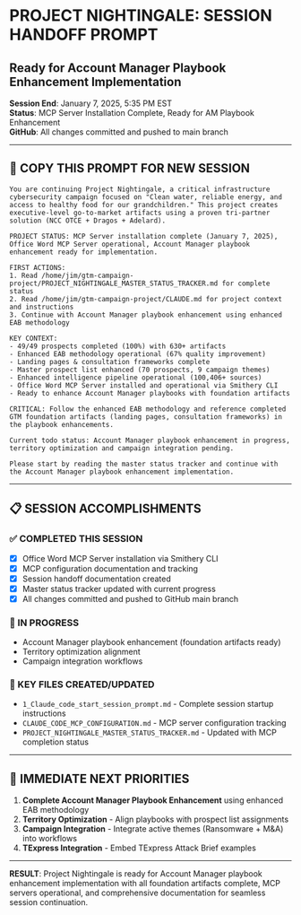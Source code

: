 # PROJECT NIGHTINGALE: SESSION HANDOFF PROMPT
## Ready for Account Manager Playbook Enhancement Implementation

**Session End**: January 7, 2025, 5:35 PM EST  
**Status**: MCP Server Installation Complete, Ready for AM Playbook Enhancement  
**GitHub**: All changes committed and pushed to main branch  

---

## 🚀 **COPY THIS PROMPT FOR NEW SESSION**

```
You are continuing Project Nightingale, a critical infrastructure cybersecurity campaign focused on "Clean water, reliable energy, and access to healthy food for our grandchildren." This project creates executive-level go-to-market artifacts using a proven tri-partner solution (NCC OTCE + Dragos + Adelard).

PROJECT STATUS: MCP Server installation complete (January 7, 2025), Office Word MCP Server operational, Account Manager playbook enhancement ready for implementation.

FIRST ACTIONS:
1. Read /home/jim/gtm-campaign-project/PROJECT_NIGHTINGALE_MASTER_STATUS_TRACKER.md for complete status
2. Read /home/jim/gtm-campaign-project/CLAUDE.md for project context and instructions
3. Continue with Account Manager playbook enhancement using enhanced EAB methodology

KEY CONTEXT:
- 49/49 prospects completed (100%) with 630+ artifacts
- Enhanced EAB methodology operational (67% quality improvement)
- Landing pages & consultation frameworks complete  
- Master prospect list enhanced (70 prospects, 9 campaign themes)
- Enhanced intelligence pipeline operational (100,406+ sources)
- Office Word MCP Server installed and operational via Smithery CLI
- Ready to enhance Account Manager playbooks with foundation artifacts

CRITICAL: Follow the enhanced EAB methodology and reference completed GTM foundation artifacts (landing pages, consultation frameworks) in the playbook enhancements.

Current todo status: Account Manager playbook enhancement in progress, territory optimization and campaign integration pending.

Please start by reading the master status tracker and continue with the Account Manager playbook enhancement implementation.
```

---

## 📋 **SESSION ACCOMPLISHMENTS**

### **✅ COMPLETED THIS SESSION**
- [x] Office Word MCP Server installation via Smithery CLI
- [x] MCP configuration documentation and tracking
- [x] Session handoff documentation created
- [x] Master status tracker updated with current progress
- [x] All changes committed and pushed to GitHub main branch

### **🔄 IN PROGRESS**
- Account Manager playbook enhancement (foundation artifacts ready)
- Territory optimization alignment
- Campaign integration workflows

### **📁 KEY FILES CREATED/UPDATED**
- `1_Claude_code_start_session_prompt.md` - Complete session startup instructions
- `CLAUDE_CODE_MCP_CONFIGURATION.md` - MCP server configuration tracking
- `PROJECT_NIGHTINGALE_MASTER_STATUS_TRACKER.md` - Updated with MCP completion status

---

## 🎯 **IMMEDIATE NEXT PRIORITIES**

1. **Complete Account Manager Playbook Enhancement** using enhanced EAB methodology
2. **Territory Optimization** - Align playbooks with prospect list assignments
3. **Campaign Integration** - Integrate active themes (Ransomware + M&A) into workflows
4. **TExpress Integration** - Embed TExpress Attack Brief examples

---

**RESULT**: Project Nightingale is ready for Account Manager playbook enhancement implementation with all foundation artifacts complete, MCP servers operational, and comprehensive documentation for seamless session continuation.